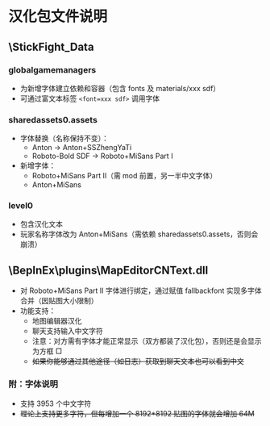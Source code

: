 # 汉化包文件说明

## \StickFight_Data

### globalgamemanagers
- 为新增字体建立依赖和容器（包含 fonts 及 materials/xxx sdf）
- 可通过富文本标签 `<font=xxx sdf>` 调用字体

### sharedassets0.assets
- 字体替换（名称保持不变）：
  - Anton -> Anton+SSZhengYaTi
  - Roboto-Bold SDF -> Roboto+MiSans Part I
- 新增字体：
  - Roboto+MiSans Part II（需 mod 前置，另一半中文字体）
  - Anton+MiSans

### level0
- 包含汉化文本
- 玩家名称字体改为 Anton+MiSans（需依赖 sharedassets0.assets，否则会崩溃）


## \BepInEx\plugins\MapEditorCNText.dll
- 对 Roboto+MiSans Part II 字体进行绑定，通过赋值 fallbackfont 实现多字体合并（因贴图大小限制）
- 功能支持：
  - 地图编辑器汉化
  - 聊天支持输入中文字符
  - 注意：对方需有字体才能正常显示（双方都装了汉化包），否则还是会显示为方框 □
  - ~~如果你能够通过其他途径（如日志）获取到聊天文本也可以看到中文~~


### 附：字体说明
- 支持 3953 个中文字符
- ~~理论上支持更多字符，但每增加一个 8192*8192 贴图的字体就会增加 64M~~
